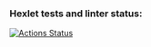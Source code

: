 ### Hexlet tests and linter status:
[![Actions Status](https://github.com/User227811/frontend-project-46/actions/workflows/hexlet-check.yml/badge.svg)](https://github.com/User227811/frontend-project-46/actions)